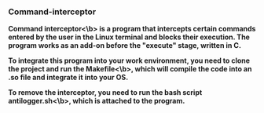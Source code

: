 ### Command-interceptor

<b>Command interceptor<\b> is a program that intercepts certain commands entered by the user in the Linux terminal and blocks their execution. The program works as an add-on before the "execute" stage, written in C.

To integrate this program into your work environment, you need to clone the project and run the <b>Makefile<\b>, which will compile the code into an .sо file and integrate it into your OS.

To remove the interceptor, you need to run the bash script <b>antilogger.sh<\b>, which is attached to the program.
